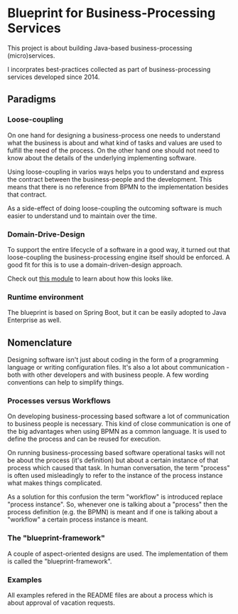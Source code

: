 # Blueprint for Business-Processing Services

This project is about building Java-based business-processing (micro)services.

I incorprates best-practices collected as part of business-processing services developed since 2014.

## Paradigms

### Loose-coupling

On one hand for designing a business-process one needs to understand what the business is about and what kind of tasks and values are used to fulfill the need of the process. On the other hand one should not need to know about the details of the underlying implementing software.

Using loose-coupling in varios ways helps you to understand and express the contract between the business-people and the development. This means that there is no reference from BPMN to the implementation besides that contract.

As a side-effect of doing loose-coupling the outcoming software is much easier to understand und to maintain over the time.

### Domain-Drive-Design

To support the entire lifecycle of a software in a good way, it turned out that loose-coupling the business-processing engine itself should be enforced. A good fit for this is to use a domain-driven-design approach.

Check out [this module](./ddd/README.md) to learn about how this looks like.

### Runtime environment

The blueprint is based on Spring Boot, but it can be easily adopted to Java Enterprise as well.

## Nomenclature

Designing software isn't just about coding in the form of a programming language or writing configuration files. It's also a lot about communication - both with other developers and with business people. A few wording conventions can help to simplify things.

### Processes versus Workflows

On developing business-processing based software a lot of communication to business people is necessary. This kind of close communication is one of the big advantages when using BPMN as a common language. It is used to define the process and can be reused for execution.

On running business-processing based software operational tasks will not be about the process (it's definition) but about a certain instance of that process which caused that task. In human conversation, the term "process" is often used misleadingly to refer to the instance of the process instance what makes things complicated.

As a solution for this confusion the term "workflow" is introduced replace "process instance". So, whenever one is talking about a "process" then the process definition (e.g. the BPMN) is meant and if one is talking about a "workflow" a certain process instance is meant.

### The "blueprint-framework"

A couple of aspect-oriented designs are used. The implementation of them is called the "blueprint-framework".

### Examples

All examples refered in the README files are about a process which is about approval of vacation requests.
